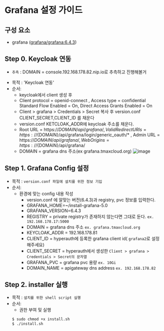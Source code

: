 
# Grafana 설정 가이드

## 구성 요소
* grafana ([grafana/grafana:6.4.3](https://grafana.com/grafana/download))

## Step 0. Keycloak 연동
- `추측` : DOMAIN = console.192.168.178.82.nip.io로 추측하고 진행해볼거
* 목적 : 'Keycloak 연동'
* 순서: 
	* keycloak에서 client 생성 후
	* Client protocol = openid-connect , Access type = confidential Standard Flow Enabled = On, Direct Access Grants Enabled = On
	* Client > grafana > Credentials > Secret 복사 후 version.conf CLIENT_SECRET,CLIENT_ID 를 채운다
	* version.conf KETCLOAK_ADDR에  keycloak 주소를 채운다.
	* Root URL = https://${DOMAIN}/api/grafana/, Valid Redirect URIs = https://${DOMAIN}/api/grafana/login/generic_oauth/* , Admin URL = https://${DOMAIN}/api/grafana/, Web Origins = https://${DOMAIN}/api/grafana/ 
	* DOMAIN = grafana dns 주소(ex grafana.tmaxcloud.org)
![image](https://user-images.githubusercontent.com/66110096/118447268-8a7f3000-b72b-11eb-9bdd-01d4252427c6.png)

## Step 1. Grafana Config 설정

* 목적 : `version.conf 파일에 설치를 위한 정보 기입`
* 순서: 
	* 환경에 맞는 config 내용 작성
		* version.conf 에 알맞는 버전(6.4.3)과 registry, pvc  정보를 입력한다.
		* GRAFANA_HOME=~/install-grafana-5.0
		* GRAFANA_VERSION=6.4.3
		* REGISTRY = private registry가 존재하지 않는다면 그대로 둔다. `ex. 192.168.178.17:5000`
		* DOMAIN = grafana dns 주소 `ex. grafana.tmaxcloud.org`
		* KEYCLOAK_ADDR = 192.168.178.81
		* CLIENT_ID = hyperauth에 등록한 grafana client id( `grafana2`로 설정해주세요)
		* CLIENT_SECRET = hyperauth에서 생성한 `Client > grafana > Credentials > Secret의 문자열`
		* GRAFANA_PVC = grafana pvc 용량 `ex. 10Gi`
		* DOMAIN_NAME = apigateway dns address `ex. 192.168.178.82`
	

## Step 2. installer 실행
* 목적 : `설치를 위한 shell script 실행`
* 순서: 
	* 권한 부여 및 실행
	``` bash
	$ sudo chmod +x install.sh
	$ ./install.sh
	```
	

